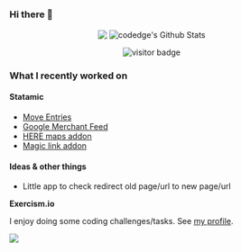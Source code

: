 ### Hi there 👋
<p align="center">
<img align="center" src="https://github-readme-stats.vercel.app/api/top-langs/?username=codedge&hide_langs_below=1&theme=default&line_height=27&layout=compact" />
<img align="center" src="https://github-readme-stats.vercel.app/api?username=codedge&show_icons=true&count_private=true&include_all_commits=true&line_height=21" alt="codedge's Github Stats" />
 </p>
 
<p  align="center">
<img src="https://visitor-badge.laobi.icu/badge?page_id=codedge.codedge" alt="visitor badge"/>       
</p>

### What I recently worked on

#### Statamic

- [Move Entries](https://github.com/codedge/statamic-move-entries)
- [Google Merchant Feed](https://github.com/codedge/statamic-google-merchant)
- [HERE maps addon](https://statamic.com/addons/codedge/statamic-here-maps)
- [Magic link addon](https://statamic.com/addons/codedge/statamic-magiclink)

#### Ideas & other things

- Little app to check redirect old page/url to new page/url

**Exercism.io**

I enjoy doing some coding challenges/tasks. See [my profile](https://exercism.io/profiles/codedge).

<a href="https://exercism.io/profiles/codedge">
<img align="center" src="https://img.shields.io/badge/dynamic/json?label=solutions&query=total&url=https%3A%2F%2Fexercism-stats-scraper.netlify.app%2Fapi%2Fsolutions%3Fuser%3Dcodedge&logo=exercism&logoColor=white" />
</a>

